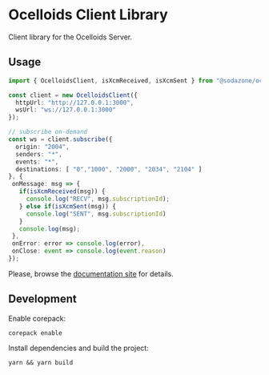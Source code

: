 # Ocelloids Client Library

Client library for the Ocelloids Server.

## Usage

```typescript
import { OcelloidsClient, isXcmReceived, isXcmSent } from "@sodazone/ocelloids-client";

const client = new OcelloidsClient({
  httpUrl: "http://127.0.0.1:3000",
  wsUrl: "ws://127.0.0.1:3000"
});

// subscribe on-demand
const ws = client.subscribe({
  origin: "2004",
  senders: "*",
  events: "*",
  destinations: [ "0","1000", "2000", "2034", "2104" ]
}, {
 onMessage: msg => {
   if(isXcmReceived(msg)) {
     console.log("RECV", msg.subscriptionId);
   } else if(isXcmSent(msg)) {
     console.log("SENT", msg.subscriptionId)
   }
   console.log(msg);
 },
 onError: error => console.log(error),
 onClose: event => console.log(event.reason)
});
```

Please, browse the [documentation site](https://sodazone.github.io/ocelloids-server/) for details.

## Development

Enable corepack:

```shell
corepack enable
```

Install dependencies and build the project:

```shell
yarn && yarn build
```